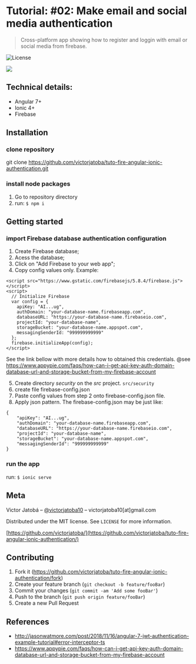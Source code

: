 
# Tutorial: #02: Make email and social media authentication
> Cross-platform app showing how to register and loggin with email or social media from firebase.

![License](http://img.shields.io/:license-mit-blue.svg?style=flat-square)


![](header.png)

## Technical details:
* Angular 7+
* Ionic 4+
* Firebase

## Installation

### clone repository

git clone https://github.com/victorjatoba/tuto-fire-angular-ionic-authentication.git

### install node packages

1. Go to repository directory
2. run: ```$ npm i```

## Getting started

### import Firebase database authentication configuration

1. Create Firebase database;
2. Acess the database;
3. Click on "Add Firebase to your web app";
4. Copy config values only. Example:

```
<script src="https://www.gstatic.com/firebasejs/5.8.4/firebase.js"></script>
<script>
  // Initialize Firebase
  var config = {
    apiKey: "AI...ug",
    authDomain: "your-database-name.firebaseapp.com",
    databaseURL: "https://your-database-name.firebaseio.com",
    projectId: "your-database-name",
    storageBucket: "your-database-name.appspot.com",
    messagingSenderId: "999999999999"
  };
  firebase.initializeApp(config);
</script>
```

See the link bellow with more details how to obtained this credentials.
@see https://www.appypie.com/faqs/how-can-i-get-api-key-auth-domain-database-url-and-storage-bucket-from-my-firebase-account

5. Create directory *security* on the *src* project. ```src/security```
6. create file firebase-config.json
7. Paste config values from step 2 onto firebase-config.json file.
8. Apply json pattern. The firebase-config.json may be just like:

```
{
    "apiKey": "AI...ug",
    "authDomain": "your-database-name.firebaseapp.com",
    "databaseURL": "https://your-database-name.firebaseio.com",
    "projectId": "your-database-name",
    "storageBucket": "your-database-name.appspot.com",
    "messagingSenderId": "999999999999"
}
```

### run the app

run: ```$ ionic serve```

## Meta

Victor Jatobá – [@victorjatoba10](https://twitter.com/victorjatoba10) – victorjatoba10[at]gmail.com

Distributed under the MIT license. See ``LICENSE`` for more information.

[https://github.com/victorjatoba/](https://github.com/victorjatoba/tuto-fire-angular-ionic-authentication/)

## Contributing

1. Fork it (<https://github.com/victorjatoba/tuto-fire-angular-ionic-authentication/fork>)
2. Create your feature branch (`git checkout -b feature/fooBar`)
3. Commit your changes (`git commit -am 'Add some fooBar'`)
4. Push to the branch (`git push origin feature/fooBar`)
5. Create a new Pull Request

## References

- http://jasonwatmore.com/post/2018/11/16/angular-7-jwt-authentication-example-tutorial#error-interceptor-ts
- https://www.appypie.com/faqs/how-can-i-get-api-key-auth-domain-database-url-and-storage-bucket-from-my-firebase-account
